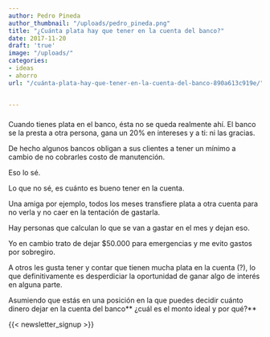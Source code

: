 ```yaml
---
author: Pedro Pineda
author_thumbnail: "/uploads/pedro_pineda.png"
title: "¿Cuánta plata hay que tener en la cuenta del banco?"
date: 2017-11-20
draft: 'true'
image: "/uploads/"
categories:
- ideas
- ahorro
url: "/cuánta-plata-hay-que-tener-en-la-cuenta-del-banco-890a613c919e/"


---
```


###

Cuando tienes plata en el banco, ésta no se queda realmente ahí. El banco se la presta a otra persona, gana un 20% en intereses y a ti: ni las gracias.

De hecho algunos bancos obligan a sus clientes a tener un mínimo a cambio de no cobrarles costo de manutención.

Eso lo sé.

Lo que no sé, es cuánto es bueno tener en la cuenta.

Una amiga por ejemplo, todos los meses transfiere plata a otra cuenta para no verla y no caer en la tentación de gastarla.

Hay personas que calculan lo que se van a gastar en el mes y dejan eso.

Yo en cambio trato de dejar $50.000 para emergencias y me evito gastos por sobregiro.

A otros les gusta tener y contar que tienen mucha plata en la cuenta (?), lo que definitivamente es desperdiciar la oportunidad de ganar algo de interés en alguna parte.

Asumiendo que estás en una posición en la que puedes decidir cuánto dinero dejar en la cuenta del banco** ¿cuál es el monto ideal y por qué?**

 {{< newsletter_signup >}}